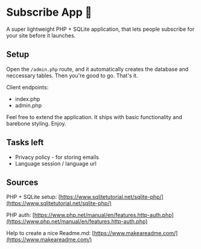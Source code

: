 # Subscribe App 📧
A super lightweight PHP + SQLite application, that lets people subscribe for your site before it launches.


## Setup
Open the ``/admin.php`` route, and it automatically creates the database and neccessary tables. Then you're good to go. That's it.

Client endpoints:
- index.php
- admin.php

Feel free to extend the application. It ships with basic functionality and barebone styling. Enjoy. 

## Tasks left
- Privacy policy - for storing emails
- Language session / language url

## Sources
PHP + SQLite setup: [https://www.sqlitetutorial.net/sqlite-php/](https://www.sqlitetutorial.net/sqlite-php/)

PHP auth: [https://www.php.net/manual/en/features.http-auth.php](https://www.php.net/manual/en/features.http-auth.php)

Help to create a nice Readme.md: [https://www.makeareadme.com/](https://www.makeareadme.com/)